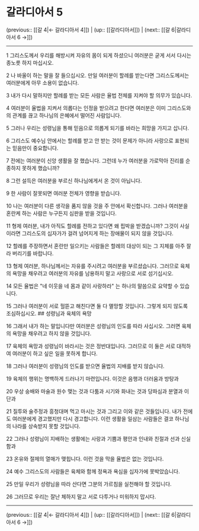 # 갈라디아서 5

(previous:: [[갈 4|← 갈라디아서 4]]) | (up:: [[갈라디아서]]) | (next:: [[갈 6|갈라디아서 6 →]])

***




1 
그리스도께서 우리를 해방시켜 자유의 몸이 되게 하셨으니 여러분은 굳게 서서 다시는 종노릇 하지 마십시오. 



2 
나 바울이 하는 말을 잘 들으십시오. 만일 여러분이 할례를 받는다면 그리스도께서는 여러분에게 아무 소용이 없습니다. 



3 
내가 다시 말하지만 할례를 받는 모든 사람은 율법 전체를 지켜야 할 의무가 있습니다. 



4 
여러분이 율법을 지켜서 의롭다는 인정을 받으려고 한다면 여러분은 이미 그리스도와의 관계를 끊고 하나님의 은혜에서 떨어진 사람입니다. 



5 
그러나 우리는 성령님을 통해 믿음으로 의롭게 되기를 바라는 희망을 가지고 삽니다. 



6 
그리스도 예수님 안에서는 할례를 받고 안 받는 것이 문제가 아니라 사랑으로 표현되는 믿음만이 중요합니다. 



7 
전에는 여러분이 신앙 생활을 잘 했습니다. 그런데 누가 여러분을 가로막아 진리를 순종하지 못하게 했습니까? 



8 
그런 설득은 여러분을 부르신 하나님에게서 온 것이 아닙니다. 



9 
한 사람이 잘못되면 여러분 전체가 영향을 받습니다. 



10 
나는 여러분이 다른 생각을 품지 않을 것을 주 안에서 확신합니다. 그러나 여러분을 혼란케 하는 사람은 누구든지 심판을 받을 것입니다. 



11 
형제 여러분, 내가 아직도 할례를 전하고 있다면 왜 핍박을 받겠습니까? 그것이 사실이라면 그리스도의 십자가가 걸려 넘어지게 하는 장애물이 되지 않을 것입니다. 



12 
할례를 주장하면서 혼란만 일으키는 사람들은 할례의 대상이 되는 그 지체를 아주 잘라 버리기를 바랍니다. 



13 
형제 여러분, 하나님께서는 자유를 주시려고 여러분을 부르셨습니다. 그러므로 육체의 욕망을 채우려고 여러분의 자유를 남용하지 말고 사랑으로 서로 섬기십시오. 



14 
모든 율법은 "네 이웃을 네 몸과 같이 사랑하라" 는 하나의 말씀으로 요약할 수 있습니다. 



15 
그러나 여러분이 서로 헐뜯고 해친다면 둘 다 멸망할 것입니다. 그렇게 되지 않도록 조심하십시오. ## 성령님과 육체의 욕망 



16 
그래서 내가 하는 말입니다만 여러분은 성령님의 인도를 따라 사십시오. 그러면 육체의 욕망을 채우려고 하지 않을 것입니다. 



17 
육체의 욕망과 성령님이 바라시는 것은 정반대입니다. 그러므로 이 둘은 서로 대적하여 여러분이 하고 싶은 일을 못하게 합니다. 



18 
그러나 여러분이 성령님의 인도를 받으면 율법의 지배를 받지 않습니다. 



19 
육체의 행위는 명백하게 드러나기 마련입니다. 이것은 음행과 더러움과 방탕과 



20 
우상 숭배와 마술과 원수 맺는 것과 다툼과 시기와 화내는 것과 당파심과 분열과 이단과 



21 
질투와 술주정과 흥청대며 먹고 마시는 것과 그리고 이와 같은 것들입니다. 내가 전에도 여러분에게 경고했지만 다시 경고합니다. 이런 생활을 일삼는 사람들은 결코 하나님의 나라를 상속받지 못할 것입니다. 



22 
그러나 성령님이 지배하는 생활에는 사랑과 기쁨과 평안과 인내와 친절과 선과 신실함과 



23 
온유와 절제의 열매가 맺힙니다. 이런 것을 막을 율법은 없는 것입니다. 



24 
예수 그리스도의 사람들은 육체와 함께 정욕과 욕심을 십자가에 못박았습니다. 



25 
만일 우리가 성령님을 따라 산다면 그분의 가르침을 실천해야 할 것입니다. 



26 
그러므로 우리는 잘난 체하지 말고 서로 다투거나 미워하지 맙시다.

***

(previous:: [[갈 4|← 갈라디아서 4]]) | (up:: [[갈라디아서]]) | (next:: [[갈 6|갈라디아서 6 →]])
